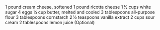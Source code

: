 1 pound cream cheese, softened
1 pound ricotta cheese
1 ½ cups white sugar
4 eggs
¼ cup butter, melted and cooled
3 tablespoons all-purpose flour
3 tablespoons cornstarch
2 ½ teaspoons vanilla extract
2 cups sour cream
2 tablespoons lemon juice (Optional)